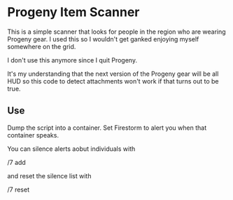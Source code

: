 # Progeny Item Scanner

This is a simple scanner that looks for people in the region who are wearing Progeny gear. I used this so I wouldn't get ganked enjoying myself somewhere on the grid. 

I don't use this anymore since I quit Progeny.

It's my understanding that the next version of the Progeny gear will be all HUD so this code to detect attachments won't work if that turns out to be true. 

## Use

Dump the script into a container. Set Firestorm to alert you when that container speaks. 

You can silence alerts aobut individuals with 

/7 add <UUID> 

and reset the silence list with 

/7 reset
